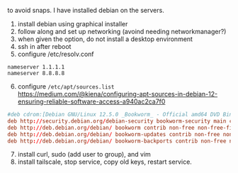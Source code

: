 to avoid snaps. I have installed debian on the servers.


1. install debian using graphical installer
2. follow along and set up networking (avoind needing networkmanager?)
3. when given the option, do not install a desktop environment
4. ssh in after reboot
5. configure /etc/resolv.conf
```
nameserver 1.1.1.1
nameserver 8.8.8.8
```
6. configure `/etc/apt/sources.list` <https://medium.com/@kiena/configuring-apt-sources-in-debian-12-ensuring-reliable-software-access-a940ac2ca7f0>
```conf
#deb cdrom:[Debian GNU/Linux 12.5.0 _Bookworm_ - Official amd64 DVD Binary-1 with firmware 20240210-11:28]/ bookworm contrib main non-free-firmware
deb http://security.debian.org/debian-security bookworm-security main contrib non-free non-free-firmware
deb http://deb.debian.org/debian/ bookworm contrib non-free non-free-firmware main 
deb http://deb.debian.org/debian/ bookworm-updates contrib non-free non-free-firmware main 
deb http://deb.debian.org/debian/ bookworm-backports contrib non-free non-free-firmware main
```
7. install curl, sudo (add user to group), and vim
8. install tailscale, stop service, copy old keys, restart service.